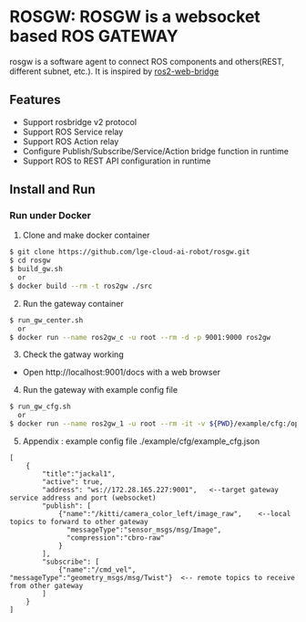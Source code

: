 # ROSGW: ROSGW is a websocket based ROS GATEWAY

rosgw is a software agent to connect ROS components and others(REST, different subnet, etc.). It is inspired by [ros2-web-bridge](https://github.com/RobotWebTools/ros2-web-bridge)

## Features

  * Support rosbridge v2 protocol
  * Support ROS Service relay
  * Support ROS Action relay 
  * Configure Publish/Subscribe/Service/Action bridge function in runtime
  * Support ROS to REST API configuration in runtime

## Install and Run

### Run under Docker

1. Clone and make docker container
  ```bash
  $ git clone https://github.com/lge-cloud-ai-robot/rosgw.git
  $ cd rosgw
  $ build_gw.sh 
    or
  $ docker build --rm -t ros2gw ./src
  ```
2. Run the gateway container
  ```bash
  $ run_gw_center.sh
    or 
  $ docker run --name ros2gw_c -u root --rm -d -p 9001:9000 ros2gw
  ```
3. Check the gatway working

- Open http://localhost:9001/docs with a web browser

4. Run the gateway with example config file
  ```bash
  $ run_gw_cfg.sh
    or
  $ docker run --name ros2gw_1 -u root --rm -it -v ${PWD}/example/cfg:/opt/gateway/cfg ros2gw file:=/opt/gateway/cfg/example_cfg.json
  ```


5. Appendix : example config file ./example/cfg/example_cfg.json
  ```
  [
      {
          "title":"jackal1",
          "active": true,
          "address": "ws://172.28.165.227:9001",   <--target gateway service address and port (websocket)
          "publish": [     
              {"name":"/kitti/camera_color_left/image_raw",    <--local topics to forward to other gateway
                "messageType":"sensor_msgs/msg/Image",
                "compression":"cbro-raw"
              }
          ],
          "subscribe": [
              {"name":"/cmd_vel", "messageType":"geometry_msgs/msg/Twist"}  <-- remote topics to receive from other gateway
          ]
      }
  ]
  ``` 
